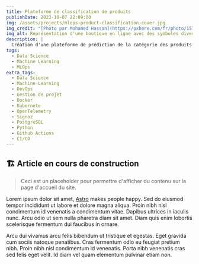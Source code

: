 ```yaml
---
title: Plateforme de classification de produits
publishDate: 2023-10-07 22:09:00
img: /assets/projects/mlops-product-classification-cover.jpg
img_credit: "[Photo par Mohamed Hassan](https://pxhere.com/fr/photo/1571969)"
img_alt: Représentation d'une boutique en ligne avec des symboles divers autours.
description: |
  Création d'une plateforme de prédiction de la catégorie des produits d'une boutique en ligne.
tags:
  - Data Science
  - Machine Learning
  - MLOps
extra_tags:
  - Data Science
  - Machine Learning
  - DevOps
  - Gestion de projet
  - Docker
  - Kubernete
  - OpenTelemetry
  - Signoz
  - PostgreSQL
  - Python
  - Github Actions
  - CI/CD 
---
```


## 🏗️ Article en cours de construction

> Ceci est un placeholder pour permettre d'afficher du contenu sur la page d'accueil du site.

Lorem ipsum dolor sit amet, <a href="https://astro.build/">Astro</a> makes people happy. Sed do eiusmod tempor incididunt ut labore et dolore magna aliqua. Proin nibh nisl condimentum id venenatis a condimentum vitae. Dapibus ultrices in iaculis nunc. Arcu odio ut sem nulla pharetra diam sit amet. Diam quis enim lobortis scelerisque fermentum dui faucibus in ornare.

Arcu dui vivamus arcu felis bibendum ut tristique et egestas. Eget gravida cum sociis natoque penatibus. Cras fermentum odio eu feugiat pretium nibh. Proin nibh nisl condimentum id venenatis. Porta nibh venenatis cras sed felis eget velit. Id diam vel quam elementum pulvinar etiam non.
